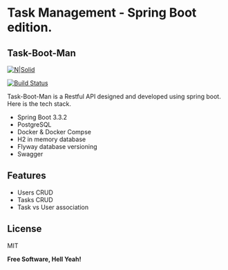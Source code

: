 # Task Management - Spring Boot edition.
## Task-Boot-Man

[![N|Solid](https://cldup.com/dTxpPi9lDf.thumb.png)](https://nodesource.com/products/nsolid)

[![Build Status](https://travis-ci.org/joemccann/dillinger.svg?branch=master)](https://travis-ci.org/joemccann/dillinger)

Task-Boot-Man is a Restful API designed and developed using spring boot. Here is the tech stack.

- Spring Boot 3.3.2
- PostgreSQL
- Docker & Docker Compse
- H2 in memory database
- Flyway database versioning
- Swagger

## Features

- Users CRUD
- Tasks CRUD
- Task vs User association

## License

MIT

**Free Software, Hell Yeah!**
